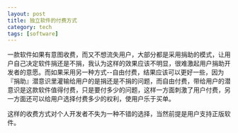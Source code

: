 ```yaml
---
layout: post
title: 独立软件的付费方式
category: tech
tags: [software]
---
```


一款软件如果有意图收费，而又不想流失用户，大部分都是采用捐助的模式，让用户自己决定软件捐还是不捐，我认为这样的效果应该不明显，很难激起用户捐助开发者的意愿。而如果采用另一种方式--自由付费，结果应该可以更好一些，因为『捐助』潜意识里灌输给用户的是捐还是不捐的问题，而自由付费，带给用户的潜意识是这款软件值得付费，只是要付多少的问题，这样一方面刺激了用户付费，另一方面还可以给用户选择付费多少的权利，使用户乐于买单。

这样的收费方式对个人开发者不失为一种不错的选择，当然前提是用户支持正版软件。
